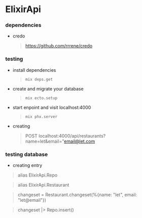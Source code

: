 # ElixirApi


### dependencies
* credo
  > https://github.com/rrrene/credo

### testing
- install dependencies
  > `mix deps.get`

- create and migrate your database
  > `mix ecto.setup`

- start enpoint and visit localhost:4000
  > `mix phx.server`

- creating
  > POST localhost:4000/api/restaurants?name=let&email="email@let.com

### testing database
- creating entry
> alias ElixirApi.Repo

> alias ElixirApi.Restaurant

> changeset = Restaurant.changeset(%{name: "let", email: 
"let@email"})

> changeset |> Repo.insert()

